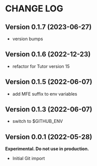 # CHANGE LOG

## Version 0.1.7 (2023-06-27)

- version bumps

## Version 0.1.6 (2022-12-23)

* refactor for Tutor version 15

## Version 0.1.5 (2022-06-07)

* add MFE suffix to env variables

## Version 0.1.3 (2022-06-07)

* switch to $GITHUB_ENV

## Version 0.0.1 (2022-05-28)

**Experimental. Do not use in production.**

* Initial Git import
